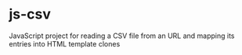 # js-csv
JavaScript project for reading a CSV file from an URL and mapping its entries into HTML template clones
